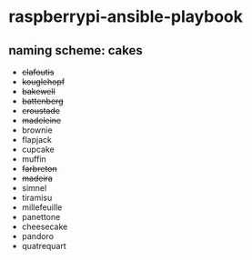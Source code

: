 # raspberrypi-ansible-playbook

## naming scheme: cakes

- ~~clafoutis~~
- ~~kouglehopf~~
- ~~bakewell~~
- ~~battenberg~~
- ~~croustade~~
- ~~madeleine~~
- brownie
- flapjack
- cupcake
- muffin
- ~~farbreton~~
- ~~madeira~~
- simnel
- tiramisu
- millefeuille
- panettone
- cheesecake
- pandoro
- quatrequart
